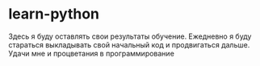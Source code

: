 # learn-python
Здесь я буду оставлять свои результаты обучение.
Ежедневно я буду стараться выкладывать свой начальный код и продвигаться дальше.
Удачи мне и процветания в программирование
